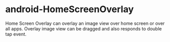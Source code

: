 # android-HomeScreenOverlay
Home Screen Overlay can overlay an image view over home screen or over all apps. Overlay image view can be dragged and also responds to double tap event. 
